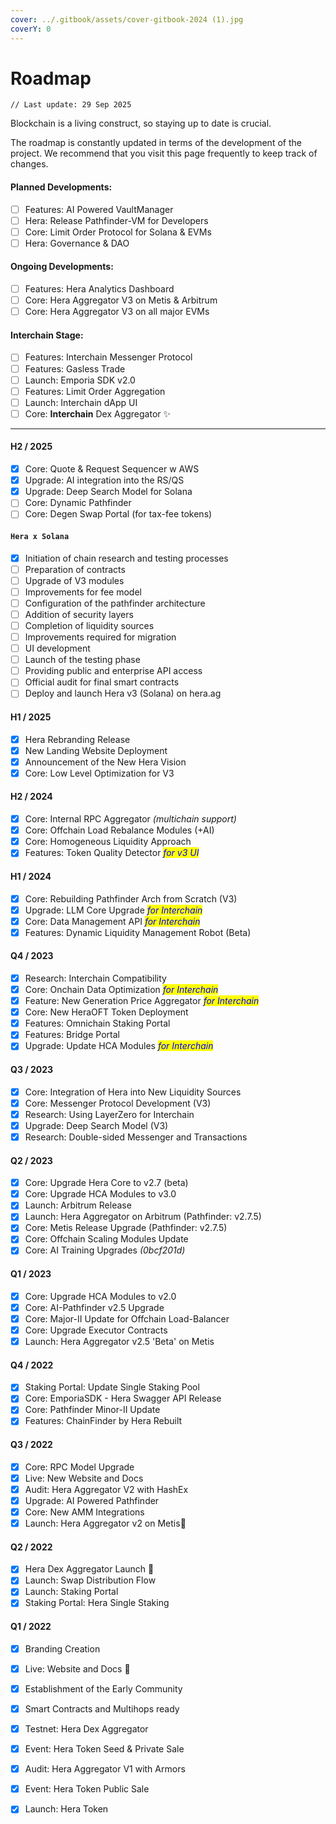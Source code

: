 ```yaml
---
cover: ../.gitbook/assets/cover-gitbook-2024 (1).jpg
coverY: 0
---
```


# Roadmap

```
// Last update: 29 Sep 2025
```

Blockchain is a living construct, so staying up to date is crucial.

The roadmap is constantly updated in terms of the development of the project. We recommend that you visit this page frequently to keep track of changes.

#### Planned Developments:

* [ ] Features: AI Powered VaultManager
* [ ] Hera: Release Pathfinder-VM for Developers
* [ ] Core: Limit Order Protocol for Solana & EVMs
* [ ] Hera: Governance & DAO

#### Ongoing Developments:

* [ ] Features: Hera Analytics Dashboard
* [ ] Core: Hera Aggregator V3 on Metis & Arbitrum
* [ ] Core: Hera Aggregator V3 on all major EVMs

#### Interchain Stage:

* [ ] Features: Interchain Messenger Protocol
* [ ] Features: Gasless Trade
* [ ] Launch: Emporia SDK v2.0&#x20;
* [ ] Features: Limit Order Aggregation
* [ ] Launch: Interchain dApp UI
* [ ] Core: **Interchain** Dex Aggregator ✨

***

#### H2 / 2025

* [x] Core: Quote & Request Sequencer w AWS
* [x] Upgrade: AI integration into the RS/QS
* [x] Upgrade: Deep Search Model for Solana
* [ ] Core: Dynamic Pathfinder
* [ ] Core: Degen Swap Portal (for tax-fee tokens)

#### `Hera x Solana`

* [x] Initiation of chain research and testing processes
* [ ] Preparation of contracts
* [ ] Upgrade of V3 modules
* [ ] Improvements for fee model
* [ ] Configuration of the pathfinder architecture
* [ ] Addition of security layers
* [ ] Completion of liquidity sources
* [ ] Improvements required for migration
* [ ] UI development
* [ ] Launch of the testing phase
* [ ] Providing public and enterprise API access
* [ ] Official audit for final smart contracts
* [ ] Deploy and launch Hera v3 (Solana) on hera.ag

#### H1 / 2025

* [x] Hera Rebranding Release
* [x] New Landing Website Deployment
* [x] Announcement of the New Hera Vision
* [x] Core: Low Level Optimization for V3

#### H2 / 2024

* [x] Core: Internal RPC Aggregator _(multichain support)_
* [x] Core: Offchain Load Rebalance Modules (+AI)
* [x] Core: Homogeneous Liquidity Approach
* [x] Features: Token Quality Detector _<mark style="color:blue;">for v3 UI</mark>_

#### H1 / 2024

* [x] Core: Rebuilding Pathfinder Arch from Scratch (V3)
* [x] Upgrade: LLM Core Upgrade _<mark style="color:blue;">for Interchain</mark>_
* [x] Core: Data Management API _<mark style="color:blue;">for Interchain</mark>_
* [x] Features: Dynamic Liquidity Management Robot (Beta)

#### Q4 / 2023

* [x] Research: Interchain Compatibility
* [x] Core: Onchain Data Optimization _<mark style="color:blue;">for Interchain</mark>_
* [x] Feature: New Generation Price Aggregator _<mark style="color:blue;">for Interchain</mark>_
* [x] Core: New HeraOFT Token Deployment
* [x] Features: Omnichain Staking Portal
* [x] Features: Bridge Portal
* [x] Upgrade: Update HCA Modules _<mark style="color:blue;">for Interchain</mark>_

#### Q3 / 2023

* [x] Core: Integration of Hera into New Liquidity Sources
* [x] Core: Messenger Protocol Development (V3)
* [x] Research: Using LayerZero for Interchain
* [x] Upgrade: Deep Search Model (V3)
* [x] Research: Double-sided Messenger and Transactions

#### Q2 / 2023

* [x] Core: Upgrade Hera Core to v2.7 (beta)
* [x] Core: Upgrade HCA Modules to v3.0
* [x] Launch: Arbitrum Release
* [x] Launch: Hera Aggregator on Arbitrum (Pathfinder: v2.7.5)
* [x] Core: Metis Release Upgrade (Pathfinder: v2.7.5)
* [x] Core: Offchain Scaling Modules Update
* [x] Core: AI Training Upgrades _(0bcf201d)_

#### Q1 / 2023

* [x] Core: Upgrade HCA Modules to v2.0
* [x] Core: AI-Pathfinder v2.5 Upgrade
* [x] Core: Major-II Update for Offchain Load-Balancer
* [x] Core: Upgrade Executor Contracts
* [x] Launch: Hera Aggregator v2.5 'Beta' on Metis

#### Q4 / 2022

* [x] Staking Portal: Update Single Staking Pool
* [x] Core: EmporiaSDK - Hera Swagger API Release
* [x] Core: Pathfinder Minor-II Update
* [x] Features: ChainFinder by Hera Rebuilt

#### Q3 / 2022

* [x] Core: RPC Model Upgrade
* [x] Live: New Website and Docs
* [x] Audit: Hera Aggregator V2 with HashEx
* [x] Upgrade: AI Powered Pathfinder
* [x] Core: New AMM Integrations
* [x] Launch: Hera Aggregator v2 on Metis:tada:

#### Q2 / 2022

* [x] Hera Dex Aggregator Launch :tada:
* [x] Launch: Swap Distribution Flow
* [x] Launch: Staking Portal
* [x] Staking Portal: Hera Single Staking

#### Q1 / 2022

* [x] Branding Creation
* [x] Live: Website and Docs :tada:
* [x] Establishment of the Early Community
* [x] Smart Contracts and Multihops ready
* [x] Testnet: Hera Dex Aggregator
* [x] Event: Hera Token Seed & Private Sale
* [x] Audit: Hera Aggregator V1 with Armors
* [x] Event: Hera Token Public Sale
* [x] Launch: Hera Token

